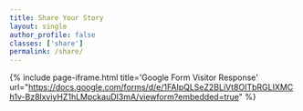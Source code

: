 ```yaml
---
title: Share Your Story
layout: single
author_profile: false
classes: ['share']
permalink: /share/
---
```


{% include page-iframe.html title='Google Form Visitor Response' url="https://docs.google.com/forms/d/e/1FAIpQLSeZ2BLiVt8OITbRGLIXMCh1v-Bz8lxviyHZ1hLMpckauDI3mA/viewform?embedded=true" %}